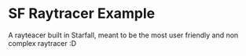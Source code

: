 # SF Raytracer Example
 A rayteacer built in Starfall, meant to be the most user friendly and non complex raytracer :D
